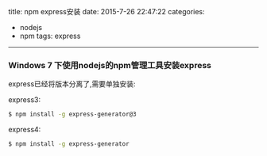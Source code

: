 title: npm express安装
date: 2015-7-26 22:47:22
categories:
- nodejs
- npm
tags: express 
---

### Windows 7 下使用nodejs的npm管理工具安装express

express已经将版本分离了,需要单独安装:   

express3:
``` bash
$ npm install -g express-generator@3
```
express4:
``` bash
$ npm install -g express-generator
```